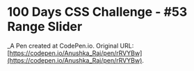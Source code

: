 # 100 Days CSS Challenge - #53 Range Slider
 _A Pen created at CodePen.io. Original URL: [https://codepen.io/Anushka_Raj/pen/rRVYBw](https://codepen.io/Anushka_Raj/pen/rRVYBw).

 